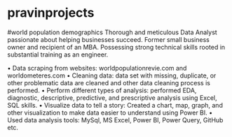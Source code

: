 # pravinprojects
#world population demographics
Thorough and meticulous Data Analyst passionate about helping businesses succeed. Former small business owner and recipient of an MBA. Possessing strong technical skills rooted in substantial training as an engineer.

•	Data scraping  from websites: worldpopulationrevie.com and worldometeres.com
•	Cleaning data: data set with missing, duplicate, or other problematic data are cleaned and other data cleaning process is performed.
•	Perform different types of analysis: performed EDA, diagnostic, descriptive, predictive, and prescriptive analysis using Excel, SQL skills.
•	Visualize data to tell a story: Created a chart, map, graph, and other visualization to make data easier to understand using Power BI.
•	Used data analysis tools: MySql, MS Excel, Power BI, Power Query, GitHub etc.


